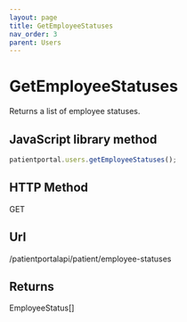 ```yaml
---
layout: page
title: GetEmployeeStatuses
nav_order: 3
parent: Users
---
```


# GetEmployeeStatuses

Returns a list of employee statuses.

## JavaScript library method

```javascript
patientportal.users.getEmployeeStatuses();
```

## HTTP Method

GET

## ****Url****

/patientportalapi/patient/employee-statuses

## Returns

EmployeeStatus\[\]
